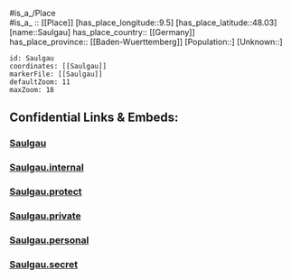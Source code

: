 ﻿---
location: [48.03,9.5] 
mapzoom: [7,12] 
mapmarker: city 
type: City
tags:
- geo/City


SpocWebEntityId: 33974
isDeleted: false
confidential: public

---
#is_a_/Place  
#is_a_ :: [[Place]] 
[has_place_longitude::9.5] 
[has_place_latitude::48.03] 
[name::Saulgau] 
has_place_country:: [[Germany]]  
has_place_province:: [[Baden-Wuerttemberg]] 
[Population::] 
[Unknown::] 


```leaflet
id: Saulgau
coordinates: [[Saulgau]] 
markerFile: [[Saulgau]] 
defaultZoom: 11 
maxZoom: 18
```


## Confidential Links & Embeds: 

### [Saulgau](/_public/Earth/Continent/Europe/Europe~Central/Germany/Germany~West/Baden-Wuerttemberg/counties~BW/Sigmaringen/cities~Sigmaringen/Bad_Saulgau/City/Saulgau.md) 

### [Saulgau.internal](/_internal/Earth/Continent/Europe/Europe~Central/Germany/Germany~West/Baden-Wuerttemberg/counties~BW/Sigmaringen/cities~Sigmaringen/Bad_Saulgau/City/Saulgau.internal.md) 

### [Saulgau.protect](/_protect/Earth/Continent/Europe/Europe~Central/Germany/Germany~West/Baden-Wuerttemberg/counties~BW/Sigmaringen/cities~Sigmaringen/Bad_Saulgau/City/Saulgau.protect.md) 

### [Saulgau.private](/_private/Earth/Continent/Europe/Europe~Central/Germany/Germany~West/Baden-Wuerttemberg/counties~BW/Sigmaringen/cities~Sigmaringen/Bad_Saulgau/City/Saulgau.private.md) 

### [Saulgau.personal](/_personal/Earth/Continent/Europe/Europe~Central/Germany/Germany~West/Baden-Wuerttemberg/counties~BW/Sigmaringen/cities~Sigmaringen/Bad_Saulgau/City/Saulgau.personal.md) 

### [Saulgau.secret](/_secret/Earth/Continent/Europe/Europe~Central/Germany/Germany~West/Baden-Wuerttemberg/counties~BW/Sigmaringen/cities~Sigmaringen/Bad_Saulgau/City/Saulgau.secret.md) 
